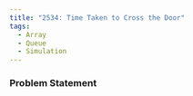 ```yaml
---
title: "2534: Time Taken to Cross the Door"
tags:
  - Array
  - Queue
  - Simulation
---
```

### Problem Statement

